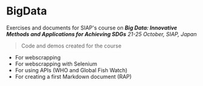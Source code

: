 # BigData
Exercises and documents for SIAP's course on ***Big Data: Innovative Methods and Applications for Achieving SDGs***
*21-25 October, SIAP, Japan*

> Code and demos created for the course
- For webscrapping
- For  webscrapping with Selenium
- For using APIs (WHO and Global Fish Watch)
- For creating a first Markdown document (RAP)
